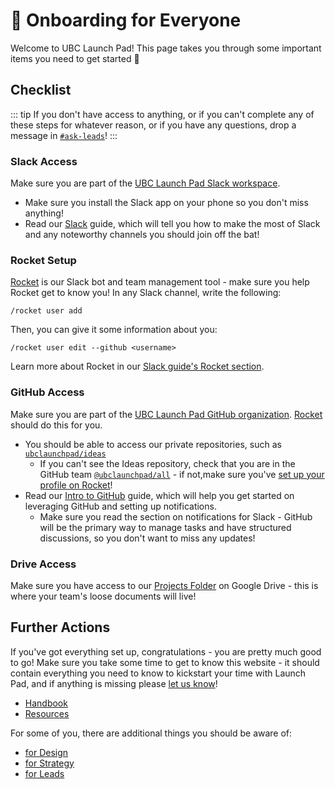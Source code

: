 # 🚀 Onboarding for Everyone

Welcome to UBC Launch Pad! This page takes you through some important items you need to get started 💪

## Checklist

::: tip
If you don't have access to anything, or if you can't complete any of these steps for whatever reason, or if you have any questions, drop a message in [`#ask-leads`](https://ubclaunchpad.slack.com/messages/CK935RD3Q/)!
:::

### Slack Access

Make sure you are part of the [UBC Launch Pad Slack workspace](https://ubclaunchpad.slack.com/).

* Make sure you install the Slack app on your phone so you don't miss anything!
* Read our [Slack](https://docs.ubclaunchpad.com/handbook/tools/slack) guide, which will tell you how to make the most of Slack and any noteworthy channels you should join off the bat!

### Rocket Setup

[Rocket](https://github.com/ubclaunchpad/rocket2) is our Slack bot and team management tool - make sure you help Rocket get to know you! In any Slack channel, write the following:

```
/rocket user add
```

Then, you can give it some information about you:

```
/rocket user edit --github <username>
```

Learn more about Rocket in our [Slack guide's Rocket section](https://docs.ubclaunchpad.com/handbook/tools/slack#rocket).

### GitHub Access

Make sure you are part of the [UBC Launch Pad GitHub organization](https://github.com/ubclaunchpad/). [Rocket](#rocket-setup) should do this for you.

* You should be able to access our private repositories, such as [`ubclaunchpad/ideas`](https://github.com/ubclaunchpad/ideas)
  * If you can't see the Ideas repository, check that you are in the GitHub team [`@ubclaunchpad/all`](https://github.com/orgs/ubclaunchpad/teams/all) - if not,make sure you've [set up your profile on Rocket](#rocket-setup)!
* Read our [Intro to GitHub](../tools/github.md) guide, which will help you get started on leveraging GitHub and setting up notifications.
  * Make sure you read the section on notifications for Slack - GitHub will be the primary way to manage tasks and have structured discussions, so you don't want to miss any updates!

### Drive Access

Make sure you have access to our [Projects Folder](https://drive.google.com/drive/u/0/folders/18piFDBdAUuZAOf9xOgpf2_HBUuVNae0S) on Google Drive - this is where your team's loose documents will live!

## Further Actions

If you've got everything set up, congratulations - you are pretty much good to go! Make sure you take some time to get to know this website - it should contain everything you need to know to kickstart your time with Launch Pad, and if anything is missing please [let us know](https://github.com/ubclaunchpad/docs/issues/new)!

* [Handbook](../README.md)
* [Resources](../../resources/README.md)

For some of you, there are additional things you should be aware of:

* [for Design](./design.md)
* [for Strategy](./strategy.md)
* [for Leads](./leads.md)
